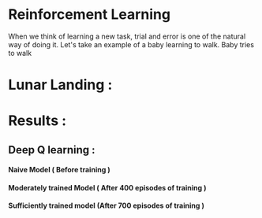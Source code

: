 # Reinforcement Learning 

When we think of learning a new task, trial and error is one of the natural way of doing it. Let's take an example of a baby learning to walk. Baby tries to walk 







# Lunar Landing : 









# Results : 


## Deep Q learning : 

#### Naive Model ( Before training )



#### Moderately trained Model ( After 400 episodes of training )





#### Sufficiently trained model (After 700 episodes of training )











